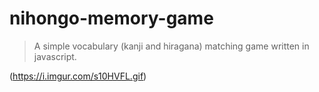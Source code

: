 # nihongo-memory-game

> A simple vocabulary (kanji and hiragana) matching game written in javascript.

(https://i.imgur.com/s10HVFL.gif)